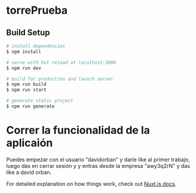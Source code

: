 # torrePrueba

## Build Setup

```bash
# install dependencies
$ npm install

# serve with hot reload at localhost:3000
$ npm run dev

# build for production and launch server
$ npm run build
$ npm run start

# generate static project
$ npm run generate
```

# Correr la funcionalidad de la aplicaión

Puedes empezar con el usuario "davidorban" y darle like al primer trabajo, luego das en cerrar sesión y y entras desde la empresa "awy3q2rN" y das like a david orban.

For detailed explanation on how things work, check out [Nuxt.js docs](https://nuxtjs.org).
